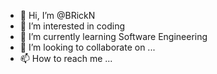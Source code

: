 - 👋 Hi, I’m @BRickN
- 👀 I’m interested in coding
- 🌱 I’m currently learning Software Engineering
- 💞️ I’m looking to collaborate on ...
- 📫 How to reach me ...

<!---
BRickN/BRickN is a ✨ special ✨ repository because its `README.md` (this file) appears on your GitHub profile.
You can click the Preview link to take a look at your changes.
--->
